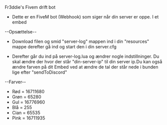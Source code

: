 Fr3ddie's Fivem drift bot
- Dette er en FiveM bot (Webhook) som siger når din server er oppe. I et embed


--Opsættelse--
- Download filen og smid "server-log" mappen ind i din "resources" mappe derefter gå ind og start den i din server.cfg 

- Derefter går du ind på server-log.lua og ændrer nogle indstillninger. Du skal ændre der hvor der står "din-server-ip" til din server ip.Du kan også ændre farven på dit Embed ved at ændre de tal der står nede i bunden lige efter "sendToDiscord"


--Farver--
- Rød = 16711680
- Grøn = 65280
- Gul = 16776960
- Blå = 255
- Cian = 65535
- Pink = 16711935
